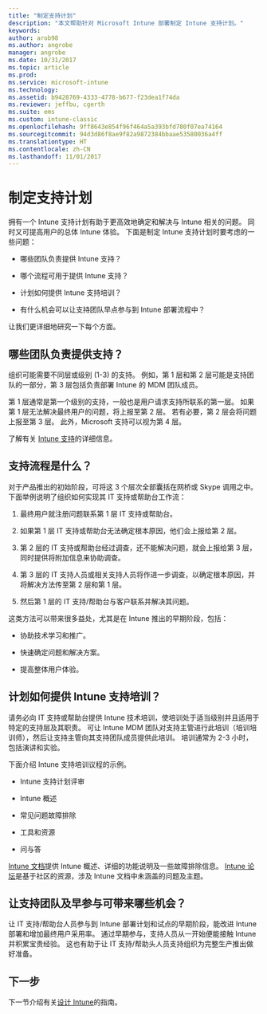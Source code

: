 ```yaml
---
title: "制定支持计划"
description: "本文帮助针对 Microsoft Intune 部署制定 Intune 支持计划。"
keywords: 
author: arob98
ms.author: angrobe
manager: angrobe
ms.date: 10/31/2017
ms.topic: article
ms.prod: 
ms.service: microsoft-intune
ms.technology: 
ms.assetid: b9428769-4333-4778-b677-f23dea1f74da
ms.reviewer: jeffbu, cgerth
ms.suite: ems
ms.custom: intune-classic
ms.openlocfilehash: 9ff8643e854f96f464a5a393bfd780f07ea74164
ms.sourcegitcommit: 94d3d86f8ae9f82a9872384bbaae53580036a4ff
ms.translationtype: HT
ms.contentlocale: zh-CN
ms.lasthandoff: 11/01/2017
---
```

# <a name="develop-a-support-plan"></a>制定支持计划

拥有一个 Intune 支持计划有助于更高效地确定和解决与 Intune 相关的问题。 同时又可提高用户的总体 Intune 体验。 下面是制定 Intune 支持计划时要考虑的一些问题：

-   哪些团队负责提供 Intune 支持？

-   哪个流程可用于提供 Intune 支持？

-   计划如何提供 Intune 支持培训？

-   有什么机会可以让支持团队早点参与到 Intune 部署流程中？

让我们更详细地研究一下每个方面。

## <a name="which-teams-are-responsible-for-providing-support"></a>哪些团队负责提供支持？

组织可能需要不同层或级别 (1-3) 的支持。 例如，第 1 层和第 2 层可能是支持团队的一部分，第 3 层包括负责部署 Intune 的 MDM 团队成员。

第 1 层通常是第一个级别的支持，一般也是用户请求支持所联系的第一层。 如果第 1 层无法解决最终用户的问题，将上报至第 2 层。 若有必要，第 2 层会将问题上报至第 3 层。 此外，Microsoft 支持可以视为第 4 层。

了解有关 [Intune 支持](/intune/get-support)的详细信息。

## <a name="what-is-the-support-process"></a>支持流程是什么？

对于产品推出的初始阶段，可将这 3 个层次全部囊括在网桥或 Skype 调用之中。 下面举例说明了组织如何实现其 IT 支持或帮助台工作流：

1.  最终用户就注册问题联系第 1 层 IT 支持或帮助台。

2.  如果第 1 层 IT 支持或帮助台无法确定根本原因，他们会上报给第 2 层。

3.  第 2 层的 IT 支持或帮助台经过调查，还不能解决问题，就会上报给第 3 层，同时提供将附加信息来协助调查。

4.  第 3 层的 IT 支持人员或相关支持人员将作进一步调查，以确定根本原因，并将解决方法传至第 2 层和第 1 层。

5.  然后第 1 层的 IT 支持/帮助台与客户联系并解决其问题。

这类方法可以带来很多益处，尤其是在 Intune 推出的早期阶段，包括：

-   协助技术学习和推广。

-   快速确定问题和解决方案。

-   提高整体用户体验。

## <a name="how-you-plan-to-provide-intune-support-training"></a>计划如何提供 Intune 支持培训？

请务必向 IT 支持或帮助台提供 Intune 技术培训，使培训处于适当级别并且适用于特定的支持层及其职责。 可让 Intune MDM 团队对支持主管进行此培训（培训培训师），然后让支持主管向其支持团队成员提供此培训。 培训通常为 2-3 小时，包括演讲和实验。

下面介绍 Intune 支持培训议程的示例。

-   Intune 支持计划评审

-   Intune 概述

-   常见问题故障排除

-   工具和资源

-   问与答

[Intune 文档](https://docs.microsoft.com/intune/)提供 Intune 概述、详细的功能说明及一些故障排除信息。 [Intune 论坛](https://social.technet.microsoft.com/Forums/en-US/home)是基于社区的资源，涉及 Intune 文档中未涵盖的问题及主题。

## <a name="what-opportunities-are-there-to-involve-the-support-team-earlier"></a>让支持团队及早参与可带来哪些机会？

让 IT 支持/帮助台人员参与到 Intune 部署计划和试点的早期阶段，能改进 Intune 部署和增加最终用户采用率。 通过早期参与，支持人员从一开始便能接触 Intune 并积累宝贵经验。 这也有助于让 IT 支持/帮助头人员支持组织为完整生产推出做好准备。

## <a name="next-step"></a>下一步

下一节介绍有关[设计 Intune](planning-guide-design.md)的指南。
